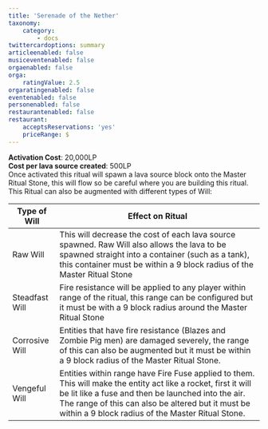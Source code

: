 ```yaml
---
title: 'Serenade of the Nether​'
taxonomy:
    category:
        - docs
twittercardoptions: summary
articleenabled: false
musiceventenabled: false
orgaenabled: false
orga:
    ratingValue: 2.5
orgaratingenabled: false
eventenabled: false
personenabled: false
restaurantenabled: false
restaurant:
    acceptsReservations: 'yes'
    priceRange: $
---
```


**Activation Cost**: 20,000LP  
**Cost per lava source created**: 500LP  
Once activated this ritual will spawn a lava source block onto the Master Ritual Stone, this will flow so be careful where you are building this ritual. This Ritual can also be augmented with different types of Will:

| Type of Will   | Effect on Ritual |
|----------------|------------------|
| Raw Will       | This will decrease the cost of each lava source spawned. Raw Will also allows the lava to be spawned straight into a container (such as a tank), this container must be within a 9 block radius of the Master Ritual Stone |
| Steadfast Will | Fire resistance will be applied to any player within range of the ritual, this range can be configured but it must be with a 9 block radius around the Master Ritual Stone | 
| Corrosive Will | Entities that have fire resistance (Blazes and Zombie Pig men) are damaged severely, the range of this can also be augmented but it must be within a 9 block radius of the Master Ritual Stone. |
| Vengeful Will  |Entities within range have Fire Fuse applied to them. This will make the entity act like a rocket, first it will be lit like a fuse and then be launched into the air. The range of this can also be altered but it must be within a 9 block radius of the Master Ritual Stone. |